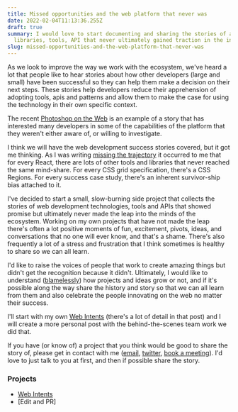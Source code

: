 ```yaml
---
title: Missed opportunities and the web platform that never was
date: 2022-02-04T11:13:36.255Z
draft: true
summary: I would love to start documenting and sharing the stories of aspiring
  libraries, tools, API that never ultimately gained traction in the industry.
slug: missed-opportunities-and-the-web-platform-that-never-was
---
```

As we look to improve the way we work with the ecosystem, we've heard a lot that people like to hear stories about how other developers (large and small) have been successful so they can help them make a decision on their next steps. These stories help developers reduce their apprehension of adopting tools, apis and patterns and allow them to make the case for using the technology in their own specific context.

The recent [Photoshop on the Web](https://web.dev/ps-on-the-web/) is an example of a story that has interested many developers in some of the capabilities of the platform that they weren't either aware of, or willing to investigate. 

I think we will have the web development success stories covered, but it got me thinking. As I was writing [missing the trajectory](https://paul.kinlan.me/missing-the-trajectory/) it occurred to me that for every React, there are lots of other tools and libraries that never reached the same mind-share. For every CSS grid specification, there's a CSS Regions. For every success case study, there's an inherent survivor-ship bias attached to it.

I've decided to start a small, slow-burning side project that collects the stories of web development technologies, tools and APIs that showed promise but ultimately never made the leap into the minds of the ecosystem. Working on my own projects that have not made the leap there's often a lot positive moments of fun, excitement, pivots, ideas, and conversations that no one will ever know, and that's a shame. There's also frequently a lot of a stress and frustration that I think sometimes is healthy to share so we can all learn.

I'd like to raise the voices of people that work to create amazing things but didn't get the recognition because it didn't. Ultimately, I would like to understand ([blamelessly](https://sre.google/sre-book/postmortem-culture/)) how projects and ideas grow or not, and if it's possible along the way share the history and story so that we can all learn from them and also celebrate the people innovating on the web no matter their success.

I'll start with my own [Web Intents](https://paul.kinlan.me/what-happened-to-web-intents/) (there's a lot of detail in that post) and I will create a more personal post with the behind-the-scenes team work we did that.

If you have (or know of) a project that you think would be good to share the story of, please get in contact with me ([email](mailto:paulkinlan@google.com), [twitter](https://twitter.com/paul_kinlan), [book a meeting](https://getchrome.withgoogle.com/schedule/paulkinlan?ln=en)). I'd love to just talk to you at first, and then if possible share the story.

### Projects

* [Web Intents](https://paul.kinlan.me/what-happened-to-web-intents/)
* \[Edit and PR]